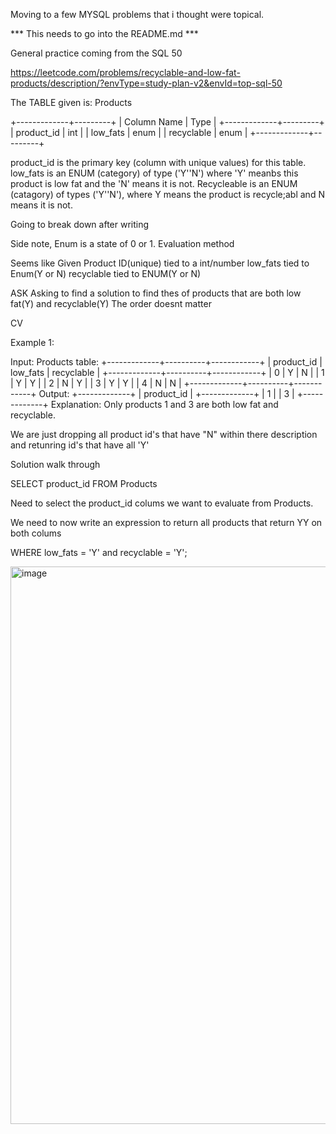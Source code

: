 
Moving to a few 
MYSQL problems that i thought were topical. 

*** This needs to go into the README.md ***

General practice coming from the SQL 50





https://leetcode.com/problems/recyclable-and-low-fat-products/description/?envType=study-plan-v2&envId=top-sql-50


The TABLE given is: Products

+-------------+---------+
| Column Name | Type    |
+-------------+---------+
| product_id  | int     |
| low_fats    | enum    |
| recyclable  | enum    |
+-------------+---------+

product_id is the primary key (column with unique values) for this table.
low_fats is an ENUM (category) of type ('Y''N') where 'Y' meanbs this product is low fat and the 'N' means it is not. 
Recycleable is an ENUM (catagory) of types ('Y''N'), where Y means the product is recycle;abl and N means it is not.

Going to break down after writing

Side note, Enum is a state of 0 or 1. Evaluation method

Seems like Given 
Product ID(unique)  tied to a int/number
low_fats tied to Enum(Y or N)
recyclable tied to ENUM(Y or N)

ASK
Asking to find a solution to find thes of products that are both low fat(Y) and recyclable(Y)
The order doesnt matter



CV

Example 1:

Input: 
Products table:
+-------------+----------+------------+
| product_id  | low_fats | recyclable |
+-------------+----------+------------+
| 0           | Y        | N          |
| 1           | Y        | Y          |
| 2           | N        | Y          |
| 3           | Y        | Y          |
| 4           | N        | N          |
+-------------+----------+------------+
Output: 
+-------------+
| product_id  |
+-------------+
| 1           |
| 3           |
+-------------+
Explanation: Only products 1 and 3 are both low fat and recyclable.

We are just dropping all product id's that have "N" within there description and retunring id's that
have all 'Y'



Solution walk through

SELECT product_id FROM Products

Need to select the product_id colums we want to evaluate from Products. 


We need to now write an expression to return all products that return YY on both colums

WHERE low_fats = 'Y' and recyclable = 'Y';








<img width="892" alt="image" src="https://github.com/user-attachments/assets/6581722c-e67f-42a2-98b1-427131adb060" />
